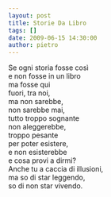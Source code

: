 ```yaml
---
layout: post
title: Storie Da Libro
tags: []
date: 2009-06-15 14:30:00
author: pietro
---
```

Se ogni storia fosse così<br/>e non fosse in un libro<br/>ma fosse qui<br/>fuori, tra noi,<br/>ma non sarebbe,<br/>non sarebbe mai,<br/>tutto troppo sognante<br/>non aleggerebbe,<br/>troppo pesante<br/>per poter esistere,<br/>e non esisterebbe<br/>e cosa provi a dirmi?<br/>Anche tu a caccia di illusioni,<br/>ma so di star leggendo,<br/>so di non star vivendo.
